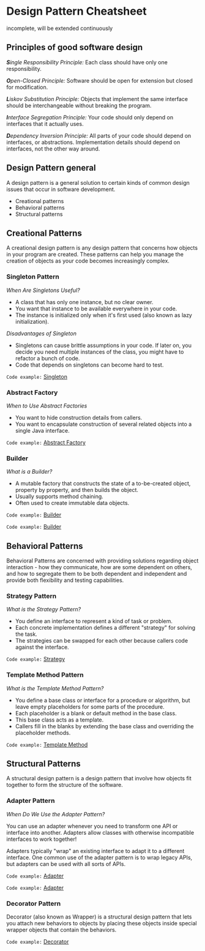 # Design Pattern Cheatsheet

incomplete, will be extended continuously

## Principles of good software design

***S**ingle Responsibility Principle:* Each class should have only one responsibility.

***O**pen-Closed Principle:* Software should be open for extension but closed for modification.

***L**iskov Substitution Principle:* Objects that implement the same interface should be interchangeable without breaking the program.

***I**nterface Segregation Principle:* Your code should only depend on interfaces that it actually uses.

***D**ependency Inversion Principle:* All parts of your code should depend on interfaces, or abstractions. Implementation details should depend on interfaces, not the other way around.


## Design Pattern general

A design pattern is a general solution to certain kinds of common design issues that occur in software development.
- Creational patterns
- Behavioral patterns
- Structural patterns

## Creational Patterns

A creational design pattern is any design pattern that concerns how objects in your program are created. These patterns can help you manage the creation of objects as your code becomes increasingly complex.

### Singleton Pattern

*When Are Singletons Useful?*

- A class that has only one instance, but no clear owner.
- You want that instance to be available everywhere in your code.
- The instance is initialized only when it's first used (also known as lazy initialization).


*Disadvantages of Singleton*

- Singletons can cause brittle assumptions in your code. If later on, you decide you need multiple instances of the class, you might have to refactor a bunch of code.
- Code that depends on singletons can become hard to test.

```Code example:``` [Singleton](/src/CreationalPatterns/Singleton/SingletonExample)



### Abstract Factory

*When to Use Abstract Factories*

- You want to hide construction details from callers.
- You want to encapsulate construction of several related objects into a single Java interface.

```Code example:``` [Abstract Factory](/src/CreationalPatterns/AbstractFactory/SchuhfabrikExample)

### Builder

*What is a Builder?*
-	A mutable factory that constructs the state of a to-be-created object, property by property, and then builds the object.
- Usually supports method chaining.
- Often used to create immutable data objects.

```Code example:``` [Builder](/src/CreationalPatterns/Builder/AccountExample/)

```Code example:``` [Builder](/src/CreationalPatterns/Builder/UdacisearchClientExample/)

## Behavioral Patterns

Behavioral Patterns are concerned with providing solutions regarding object interaction - how they communicate, how are some dependent on others, and how to segregate them to be both dependent and independent and provide both flexibility and testing capabilities.


### Strategy Pattern

*What is the Strategy Pattern?*

- You define an interface to represent a kind of task or problem.
- Each concrete implementation defines a different "strategy" for solving the task.
- The strategies can be swapped for each other because callers code against the interface.

```Code example:``` [Strategy](/src/BehavioralPatterns/StrategyPattern/)


### Template Method Pattern

*What is the Template Method Pattern?*

- You define a base class or interface for a procedure or algorithm, but leave empty placeholders for some parts of the procedure.
- Each placeholder is a blank or default method in the base class.
- This base class acts as a template.
- Callers fill in the blanks by extending the base class and overriding the placeholder methods.

```Code example:``` [Template Method](/src/BehavioralPatterns/TemplateMethodPattern/)

## Structural Patterns

A structural design pattern is a design pattern that involve how objects fit together to form the structure of the software.

### Adapter Pattern

*When Do We Use the Adapter Pattern?*

You can use an adapter whenever you need to transform one API or interface into another. Adapters allow classes with otherwise incompatible interfaces to work together!

Adapters typically "wrap" an existing interface to adapt it to a different interface. One common use of the adapter pattern is to wrap legacy APIs, but adapters can be used with all sorts of APIs.

```Code example:``` [Adapter](/src/StructuralPatterns/AdapterPattern/CarExample)

```Code example:``` [Adapter](/src/StructuralPatterns/AdapterPattern/ShardsExample)

### Decorator Pattern

Decorator (also known as Wrapper) is a structural design pattern that lets you attach new behaviors to objects by placing these objects inside special wrapper objects that contain the behaviors.

```Code example:``` [Decorator](/src/StructuralPatterns/DecoratorPattern/)

